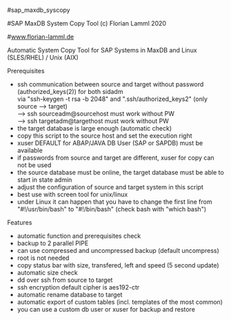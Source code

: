 #sap_maxdb_syscopy

#SAP MaxDB System Copy Tool (c) Florian Lamml 2020

#www.florian-lamml.de


Automatic System Copy Tool for SAP Systems in MaxDB and Linux (SLES/RHEL) / Unix (AIX)


Prerequisites 
- ssh communication between source and target without password (authorized_keys(2)) for both sidadm     
  via "ssh-keygen -t rsa -b 2048" and  ".ssh/authorized_keys2" (only source --> target)               
  --> ssh sourceadm@sourcehost must work without PW                                                   
  --> ssh targetadm@targethost must work without PW                                                   
- the target database is large enough (automatic check)                                               
- copy this script to the source host and set the execution right                                     
- xuser DEFAULT for ABAP/JAVA DB User (SAP<SID> or SAP<SID>DB) must be available                      
- if passwords from source and target are different, xuser for copy can not be used                   
- the source database must be online, the target database must be able to start in state admin        
- adjust the configuration of source and target system in this script                                 
- best use with screen tool for unix/linux
- under Linux it can happen that you have to change the first line from "#!/usr/bin/bash" to "#!/bin/bash" (check bash with "which bash")


Features 
- automatic function and prerequisites check                                                          
- backup to 2 parallel PIPE                                                                           
- can use compressed and uncompressed backup (default uncompress)                                     
- root is not needed                                                                                  
- copy status bar with size, transfered, left and speed (5 second update)                             
- automatic size check                                                                                
- dd over ssh from source to target                                                                   
- ssh encryption default cipher is aes192-ctr                                                         
- automatic rename database to target                                                                 
- automatic export of custom tables (incl. templates of the most common)                              
- you can use a custom db user or xuser for backup and restore                                        

